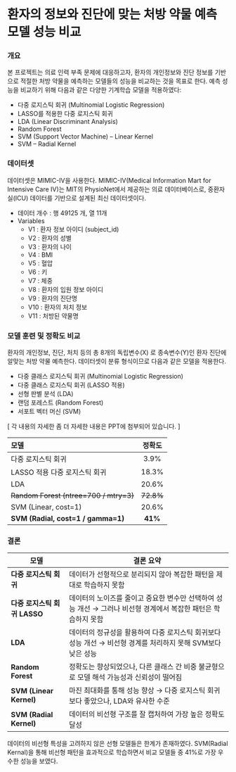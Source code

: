 # 환자의 정보와 진단에 맞는 처방 약물 예측 모델 성능 비교

### 개요 
본 프로젝트는 의료 인력 부족 문제에 대응하고자,
환자의 개인정보와 진단 정보를 기반으로 적절한 처방 약물을 예측하는 모델들의 성능을 비교하는 것을 목표로 한다.
예측 성능을 비교하기 위해 다음과 같은 다양한 기계학습 모델을 적용하였다:

- 다중 로지스틱 회귀 (Multinomial Logistic Regression)
- LASSO를 적용한 다중 로지스틱 회귀
- LDA (Linear Discriminant Analysis)
- Random Forest
- SVM (Support Vector Machine) – Linear Kernel
- SVM – Radial Kernel

### 데이터셋
데이터셋은 MIMIC-IV을 사용한다.
MIMIC-IV(Medical Information Mart for Intensive Care IV)는 MIT의 PhysioNet에서 제공하는 의료 데이터베이스로, 중환자실(ICU) 데이터를 기반으로 설계된 최신 데이터셋이다.

- 데이터 개수 : 행 49125 개, 열 11개
- Variables
    - V1 : 환자 정보 아이디 (subject_id)
    - V2 : 환자의 성별 
    - V3 : 환자의 나이
    - V4 : BMI
    - V5 : 혈압
    - V6 : 키
    - V7 : 체중
    - V8 : 환자의 입원 정보 아이디 
    - V9 : 환자의 진단명
    - V10 : 환자의 처치 정보
    - V11 : 처방된 약물명

### 모델 훈련 및 정확도 비교

환자의 개인정보, 진단, 처치 등의 총 8개의 독립변수(X) 로 종속변수(Y)인 환자 진단에 알맞는 처방 약물 예측한다.
데이터셋이 분류 형식이므로 다음과 같은 모델을 적용한다.

- 다중 클래스 로지스틱 회귀 (Multinomial Logistic Regression)
- 다중 클래스 로지스틱 회귀 (LASSO 적용)
- 선형 판별 분석 (LDA)
- 랜덤 포레스트 (Random Forest)
- 서포트 벡터 머신 (SVM)

[ 각 내용의 자세한 좀 더 자세한 내용은 PPT에 첨부되어 있습니다. ]

| 모델                           | 정확도  |
|:------------------------------|:--------:|
| 다중 로지스틱 회귀            | 3.9%     |
| LASSO 적용 다중 로지스틱 회귀 | 18.3%    |
| LDA                            | 20.6%    |
| ~~Random Forest (ntree=700 / mtry=3)~~ | ~~72.8%~~ |
| SVM (Linear, cost=1)          | 20.6%    |
| **SVM (Radial, cost=1 / gamma=1)** | **41%**     |


### 결론

| 모델                      | 결론 요약 |
|---------------------------|-----------|
| **다중 로지스틱 회귀**     | 데이터가 선형적으로 분리되지 않아 복잡한 패턴을 제대로 학습하지 못함 |
| **다중 로지스틱 회귀 LASSO** | 데이터의 노이즈를 줄이고 중요한 변수만 선택하여 성능 개선 → 그러나 비선형 경계에서 복잡한 패턴은 학습하지 못함 |
| **LDA**                   | 데이터의 정규성을 활용하여 다중 로지스틱 회귀보다 성능 개선 → 비선형 경계를 처리하지 못해 SVM보다 낮은 성능 |
| **Random Forest**         | 정확도는 향상되었으나, 다른 클래스 간 비중 불균형으로 모델 해석 가능성과 신뢰성이 떨어짐 |
| **SVM (Linear Kernel)**   | 마진 최대화를 통해 성능 향상 → 다중 로지스틱 회귀보다 좋았으나, LDA와 유사한 수준 |
| **SVM (Radial Kernel)**   | 데이터의 비선형 구조를 잘 캡처하여 가장 높은 정확도 달성 |

데이터의 비선형 특성을 고려하지 않은 선형 모델들은 한계가 존재하였다.
SVM(Radial Kernal)을 통해 비선형 패턴을 효과적으로 학습하면서 비교 모델들 중 41%로 가장 우수한 성능을 보였다.

